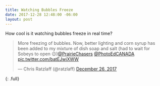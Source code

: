 ```yaml
---
title: Watching Bubbles Freeze
date: 2017-12-28 12:48:00 -06:00
layout: post
---
```


How cool is it watching bubbles freeze in real time?

<blockquote class="twitter-video" data-lang="en"><p lang="en" dir="ltr">More freezing of bubbles. Now, better lighting and corn syrup has been added to my mixture of dish soap and salt (had to wait for Sobeys to open 😉)<a href="https://twitter.com/PrairieChasers?ref_src=twsrc%5Etfw">@PrairieChasers</a> <a href="https://twitter.com/PhotoEdCANADA?ref_src=twsrc%5Etfw">@PhotoEdCANADA</a> <a href="https://t.co/batEJwiXWW">pic.twitter.com/batEJwiXWW</a></p>&mdash; Chris Ratzlaff (@ratzlaff) <a href="https://twitter.com/ratzlaff/status/945733291772014593?ref_src=twsrc%5Etfw">December 26, 2017</a></blockquote>
<script async src="https://platform.twitter.com/widgets.js" charset="utf-8"></script>

{: .full}

